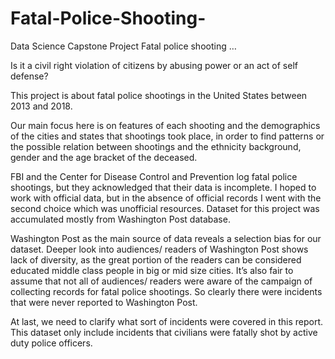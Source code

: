 # Fatal-Police-Shooting-
Data Science Capstone Project
Fatal police shooting …

Is it a civil right violation of citizens by abusing power or an act of self defense?

This project is about fatal police shootings in the United States between 2013 and 2018. 

Our main focus here is on features of each shooting and the demographics of the cities and states that shootings took place, in order to find patterns or the possible relation between shootings and the ethnicity background, gender and the age bracket of the deceased. 

FBI and the Center for Disease Control and Prevention log fatal police shootings, but they acknowledged that their data is incomplete. I hoped to work with official data, but in the absence of official records I went with the second choice which was unofficial resources. Dataset for this project was accumulated mostly from Washington Post database. 

Washington Post as the main source of data reveals a selection bias for our dataset. Deeper look into audiences/ readers of Washington Post shows lack of diversity, as the great portion of the readers can be considered educated middle class people in big or mid size cities. It’s also fair to assume that not all of audiences/ readers were aware of the campaign of collecting records for fatal police shootings. So clearly there were incidents that were never reported to Washington Post. 

At last, we need to clarify what sort of incidents were covered in this report. This dataset only include incidents that civilians were fatally shot by active duty police officers. 

